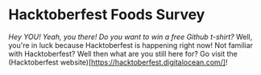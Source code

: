 # Hacktoberfest Foods Survey

*Hey YOU!  Yeah, you there!  Do you want to win a free Github t-shirt?*
Well, you're in luck because Hacktoberfest is happening right now!  Not familiar with Hacktoberfest?  Well then what are you still here for?  Go visit the (Hacktoberfest website)[https://hacktoberfest.digitalocean.com/]!
